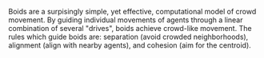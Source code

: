 Boids are a surpisingly simple, yet effective, computational model of crowd movement. By guiding individual movements of agents through a linear combination of several "drives", boids achieve crowd-like movement. The rules which guide boids are: separation (avoid crowded neighborhoods), alignment (align with nearby agents), and cohesion (aim for the centroid). 